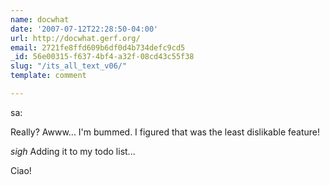 ```yaml
---
name: docwhat
date: '2007-07-12T22:28:50-04:00'
url: http://docwhat.gerf.org/
email: 2721fe8ffd609b6df0d4b734defc9cd5
_id: 56e00315-f637-4bf4-a32f-08cd43c55f38
slug: "/its_all_text_v06/"
template: comment

---
```


sa:

Really?  Awww... I'm bummed.  I figured that was the least dislikable feature!

*sigh* Adding it to my todo list...

Ciao!
